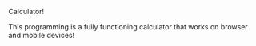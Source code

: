 Calculator!

This programming is a fully functioning calculator that works on browser and mobile devices!